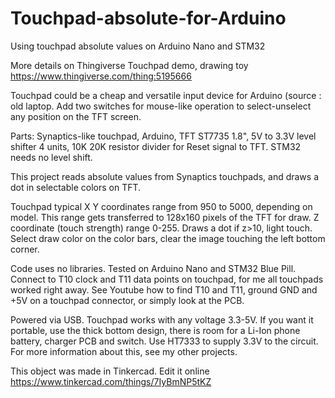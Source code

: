 # Touchpad-absolute-for-Arduino
Using touchpad absolute values on Arduino Nano and STM32


More details on Thingiverse Touchpad demo, drawing toy https://www.thingiverse.com/thing:5195666 

Touchpad could be a cheap and versatile input device for Arduino (source : old laptop. Add two switches for mouse-like operation to select-unselect any position on the TFT screen. 

Parts: Synaptics-like touchpad, Arduino, TFT ST7735 1.8", 5V to 3.3V level shifter 4 units, 10K 20K resistor divider for Reset signal to TFT. STM32 needs no level shift.

This project reads absolute values from Synaptics touchpads, and draws a dot in selectable colors on TFT.

Touchpad typical X Y coordinates range from 950 to 5000, depending on model. This range gets transferred to 128x160 pixels of the TFT for draw. Z coordinate (touch strength) range 0-255. Draws a dot if z>10, light touch. Select draw color on the color bars, clear the image touching the left bottom corner.

Code uses no libraries. Tested on Arduino Nano and STM32 Blue Pill. Connect to T10 clock and T11 data points on touchpad, for me all touchpads worked right away. See Youtube how to find T10 and T11, ground GND and +5V on a touchpad connector, or simply look at the PCB.

Powered via USB. Touchpad works with any voltage 3.3-5V. If you want it portable, use the thick bottom design, there is room for a Li-Ion phone battery, charger PCB and switch.
Use HT7333 to supply 3.3V to the circuit.  For more information about this, see my other projects.

This object was made in Tinkercad. Edit it online https://www.tinkercad.com/things/7IyBmNP5tKZ
